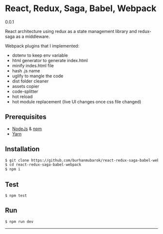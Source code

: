 # React, Redux, Saga, Babel, Webpack

0.0.1

React architecture using redux as a state management library and redux-saga as a middleware.

Webpack plugins that I implemented:

- dotenv to keep env variable
- html generator to generate index.html
- minify indes.html file
- hash .js name
- uglify to mangle the code
- dist folder cleaner
- assets copier
- code-splitter
- hot reload
- hot module replacement (live UI changes once css file changed)

## Prerequisites

- [NodeJs](https://nodejs.org) & [npm](https://www.npmjs.com/)
- [Yarn](https://yarnpkg.com)

## Installation

```bash
$ git clone https://github.com/burhanmubarok/react-redux-saga-babel-webpack
$ cd react-redux-saga-babel-webpack
$ npm i
```

## Test

```
$ npm test
```

## Run

```bash
$ npm run dev
```

***
